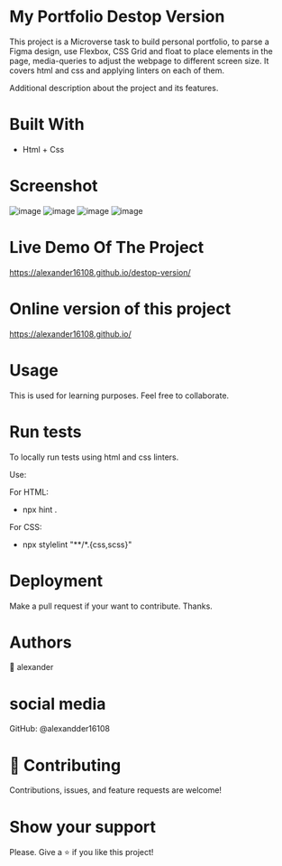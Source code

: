 

# My Portfolio Destop Version
This project is a Microverse task to build personal portfolio, to parse a Figma design, use Flexbox, CSS Grid and float to place elements in the page, media-queries to adjust the webpage to different screen size. It covers html and css and applying linters on each of them.

Additional description about the project and its features.

# Built With
- Html + Css

# Screenshot

![image](https://user-images.githubusercontent.com/60612329/121685237-986c6a80-cab7-11eb-8375-7fb5ded34c74.png)
![image](https://user-images.githubusercontent.com/60612329/121685329-b3d77580-cab7-11eb-9c0c-24404f7e8350.png)
![image](https://user-images.githubusercontent.com/60612329/121685400-cb166300-cab7-11eb-9d79-e843f4cd1108.png)
![image](https://user-images.githubusercontent.com/60612329/121685464-dd909c80-cab7-11eb-80c2-7d5afc52db03.png)



# Live Demo Of The Project
https://alexander16108.github.io/destop-version/

# Online version of this project 
https://alexander16108.github.io/

# Usage
This is used for learning purposes. Feel free to collaborate.

# Run tests
To locally run tests using html and css linters.

Use:

For HTML:


- npx hint .


For CSS:


- npx stylelint "**/*.{css,scss}" 


# Deployment
Make a pull request if your want to contribute. Thanks.

# Authors
👤 alexander

# social media
GitHub: @alexandder16108
# 🤝 Contributing
Contributions, issues, and feature requests are welcome!

# Show your support
Please. Give a ⭐️ if you like this project!

